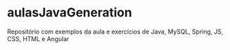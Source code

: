 # aulasJavaGeneration
Repositório com exemplos da aula e exercícios de Java, MySQL, Spring, JS, CSS, HTML e Angular
